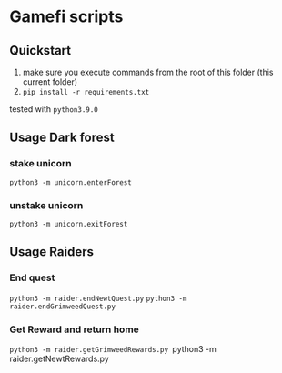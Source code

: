# Gamefi scripts


## Quickstart

1. make sure you execute commands from the root of this folder (this current folder)
1. `pip install -r requirements.txt` 

tested with `python3.9.0` 

## Usage Dark forest

### stake unicorn

`python3 -m unicorn.enterForest`

### unstake unicorn

`python3 -m unicorn.exitForest`


## Usage Raiders

### End quest 
`python3 -m raider.endNewtQuest.py`
`python3 -m raider.endGrimweedQuest.py`


### Get Reward and return home
`python3 -m raider.getGrimweedRewards.py
`python3 -m raider.getNewtRewards.py